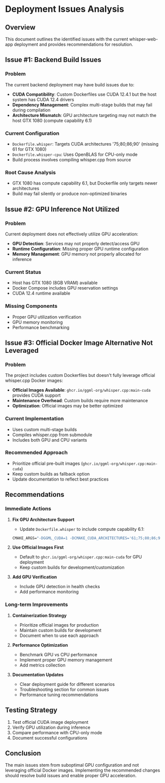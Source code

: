 
# Deployment Issues Analysis

## Overview
This document outlines the identified issues with the current whisper-web-app deployment and provides recommendations for resolution.

## Issue #1: Backend Build Issues

### Problem
The current backend deployment may have build issues due to:
- **CUDA Compatibility**: Custom Dockerfiles use CUDA 12.4.1 but the host system has CUDA 12.4 drivers
- **Dependency Management**: Complex multi-stage builds that may fail during compilation
- **Architecture Mismatch**: GPU architecture targeting may not match the host GTX 1080 (compute capability 6.1)

### Current Configuration
- `Dockerfile.whisper`: Targets CUDA architectures '75;80;86;90' (missing 61 for GTX 1080)
- `Dockerfile.whisper-cpu`: Uses OpenBLAS for CPU-only mode
- Build process involves compiling whisper.cpp from source

### Root Cause Analysis
- GTX 1080 has compute capability 6.1, but Dockerfile only targets newer architectures
- Build may fail silently or produce non-optimized binaries

## Issue #2: GPU Inference Not Utilized

### Problem
Current deployment does not effectively utilize GPU acceleration:
- **GPU Detection**: Services may not properly detect/access GPU
- **Runtime Configuration**: Missing proper GPU runtime configuration
- **Memory Management**: GPU memory not properly allocated for inference

### Current Status
- Host has GTX 1080 (8GB VRAM) available
- Docker Compose includes GPU reservation settings
- CUDA 12.4 runtime available

### Missing Components
- Proper GPU utilization verification
- GPU memory monitoring
- Performance benchmarking

## Issue #3: Official Docker Image Alternative Not Leveraged

### Problem
The project includes custom Dockerfiles but doesn't fully leverage official whisper.cpp Docker images:
- **Official Images Available**: `ghcr.io/ggml-org/whisper.cpp:main-cuda` provides CUDA support
- **Maintenance Overhead**: Custom builds require more maintenance
- **Optimization**: Official images may be better optimized

### Current Implementation
- Uses custom multi-stage builds
- Compiles whisper.cpp from submodule
- Includes both GPU and CPU variants

### Recommended Approach
- Prioritize official pre-built images (`ghcr.io/ggml-org/whisper.cpp:main-cuda`)
- Keep custom builds as fallback option
- Update documentation to reflect best practices

## Recommendations

### Immediate Actions
1. **Fix GPU Architecture Support**
   - Update `Dockerfile.whisper` to include compute capability 6.1:
   ```dockerfile
   CMAKE_ARGS="-DGGML_CUDA=1 -DCMAKE_CUDA_ARCHITECTURES='61;75;80;86;90'"
   ```

2. **Use Official Images First**
   - Default to `ghcr.io/ggml-org/whisper.cpp:main-cuda` for GPU deployment
   - Keep custom builds for development/customization

3. **Add GPU Verification**
   - Include GPU detection in health checks
   - Add performance monitoring

### Long-term Improvements
1. **Containerization Strategy**
   - Prioritize official images for production
   - Maintain custom builds for development
   - Document when to use each approach

2. **Performance Optimization**
   - Benchmark GPU vs CPU performance
   - Implement proper GPU memory management
   - Add metrics collection

3. **Documentation Updates**
   - Clear deployment guide for different scenarios
   - Troubleshooting section for common issues
   - Performance tuning recommendations

## Testing Strategy
1. Test official CUDA image deployment
2. Verify GPU utilization during inference
3. Compare performance with CPU-only mode
4. Document successful configurations

## Conclusion
The main issues stem from suboptimal GPU configuration and not leveraging official Docker images. Implementing the recommended changes should resolve build issues and enable proper GPU acceleration.